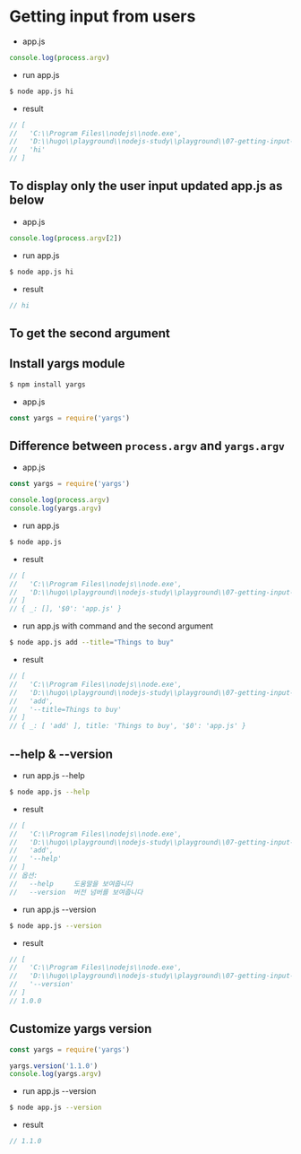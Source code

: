 # Getting input from users

* app.js
```javascript
console.log(process.argv)
```

* run app.js
```bash
$ node app.js hi
```

* result
```javascript
// [
//   'C:\\Program Files\\nodejs\\node.exe',
//   'D:\\hugo\\playground\\nodejs-study\\playground\\07-getting-input-from-users\\app.js',
//   'hi'
// ]
```

## To display only the user input updated app.js as below
* app.js
```javascript
console.log(process.argv[2])
```

* run app.js
```bash
$ node app.js hi
```

* result
```javascript
// hi
```

## To get the second argument

## Install yargs module
```bash
$ npm install yargs
```

* app.js
```javascript
const yargs = require('yargs')
```

## Difference between `process.argv` and `yargs.argv`
* app.js
```javascript
const yargs = require('yargs')

console.log(process.argv)
console.log(yargs.argv)
```

* run app.js
```bash
$ node app.js
```

* result
```javascript
// [
//   'C:\\Program Files\\nodejs\\node.exe',
//   'D:\\hugo\\playground\\nodejs-study\\playground\\07-getting-input-from-users\\app.js'
// ]
// { _: [], '$0': 'app.js' }
```

* run app.js with command and the second argument
```bash
$ node app.js add --title="Things to buy"
```

* result
```javascript
// [
//   'C:\\Program Files\\nodejs\\node.exe',
//   'D:\\hugo\\playground\\nodejs-study\\playground\\07-getting-input-from-users\\app.js',
//   'add',
//   '--title=Things to buy'
// ]
// { _: [ 'add' ], title: 'Things to buy', '$0': 'app.js' }
```

## --help & --version
* run app.js --help
```bash
$ node app.js --help
```

* result
```javascript
// [
//   'C:\\Program Files\\nodejs\\node.exe',
//   'D:\\hugo\\playground\\nodejs-study\\playground\\07-getting-input-from-users\\app.js',
//   'add',
//   '--help'
// ]
// 옵션:
//   --help     도움말을 보여줍니다                                          [여부]
//   --version  버전 넘버를 보여줍니다                                       [여부]
```

* run app.js --version
```bash
$ node app.js --version
```

* result
```javascript
// [
//   'C:\\Program Files\\nodejs\\node.exe',
//   'D:\\hugo\\playground\\nodejs-study\\playground\\07-getting-input-from-users\\app.js',
//   '--version'
// ]
// 1.0.0
```

## Customize yargs version
```javascript
const yargs = require('yargs')

yargs.version('1.1.0')
console.log(yargs.argv)
```

* run app.js --version
```bash
$ node app.js --version
```

* result
```javascript
// 1.1.0
```